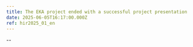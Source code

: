 ```yaml
---
title: The EKA project ended with a successful project presentation
date: 2025-06-05T16:17:00.000Z
ref: hir2025_01_en
---
```

\--
